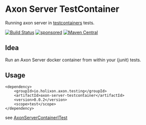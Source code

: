 # Axon Server TestContainer

Running axon server in [testcontainers](https://www.testcontainers.org/) tests.

[![Build Status](https://github.com/holixon/axon-server-testcontainer/workflows/Development%20branches/badge.svg)](https://github.com/holixon/axon-server-testcontainer/actions)
[![sponsored](https://img.shields.io/badge/sponsoredBy-Holisticon-RED.svg)](https://holisticon.de/)
[![Maven Central](https://maven-badges.herokuapp.com/maven-central/io.holixon.axon.testing/axon-server-testcontainer/badge.svg)](https://maven-badges.herokuapp.com/maven-central/io.holixon.axon.testing/axon-server-testcontainer)


## Idea

Run an Axon Server docker container from within your (junit) tests.

## Usage

```
<dependency>
    <groupId>io.holixon.axon.testing</groupId>
    <artifactId>axon-server-testcontainer</artifactId>
    <version>0.0.2</version>
    <scope>test</scope>
</dependency>
```

see [AxonServerContainerITest](https://github.com/holixon/axon-server-testcontainer/blob/58194a1ebe71fff1d953debcda4d7b1dc37e8271/src/test/kotlin/AxonServerContainerKotlinITest.kt)

